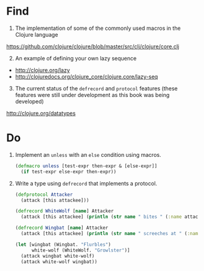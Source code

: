 # Find

1. The implementation of some of the commonly used macros in the Clojure
   language

  https://github.com/clojure/clojure/blob/master/src/clj/clojure/core.clj

2. An example of defining your own lazy sequence

  - http://clojure.org/lazy
  - http://clojuredocs.org/clojure_core/clojure.core/lazy-seq

3. The current status of the `defrecord` and `protocol` features (these features
   were still under development as this book was being developed)

  http://clojure.org/datatypes

# Do

1. Implement an `unless` with an `else` condition using macros.

    ```Clojure
    (defmacro unless [test-expr then-expr & [else-expr]]
      (if test-expr else-expr then-expr))
    ```

2. Write a type using `defrecord` that implements a protocol.

    ```Clojure
    (defprotocol Attacker
      (attack [this attackee]))

    (defrecord WhiteWolf [name] Attacker
      (attack [this attackee] (println (str name " bites " (:name attackee)))))

    (defrecord Wingbat [name] Attacker
      (attack [this attackee] (println (str name " screeches at " (:name attackee)))))

    (let [wingbat (Wingbat. "Flurbles")
          white-wolf (WhiteWolf. "Growlster")]
      (attack wingbat white-wolf)
      (attack white-wolf wingbat))
    ```

